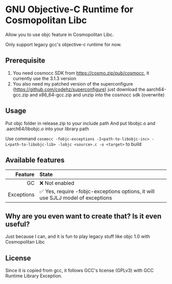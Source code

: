 # GNU Objective-C Runtime for Cosmopolitan Libc

Allow you to use objc feature in Cosmopolitan Libc.

Only support legacy gcc's objective-c runtime for now.

## Prerequisite

1. You need cosmocc SDK from https://cosmo.zip/pub/cosmocc, it currently use the 3.1.3 version
2. You also need my patched version of the superconfigure (https://github.com/codehz/superconfigure) just download the aarch64-gcc.zip and x86_64-gcc.zip and unzip into the cosmocc sdk (overwrite)

## Usage
Put objc folder in release.zip to your include path
And put libobjc.o and .aarch64/libobjc.o into your library path

Use command `cosmocc -fobjc-exceptions -I<path-to-libobjc-inc> -L<path-to-libobjc-lib> -lobjc <source>.c -o <target>` to build

## Available features

| Feature    | State        |
| ---------: | :----------- |
| GC         | ❌ Not enabled |
| Exceptions | ✅ Yes, require -fobjc-exceptions options, it will use SJLJ model of exceptions |

## Why are you even want to create that? Is it even useful?

Just because I can, and it is fun to play legacy stuff like objc 1.0 with Cosmopolitan Libc

## License

Since it is copied from gcc, it follows GCC's license (GPLv3) with GCC Runtime Library Exception.